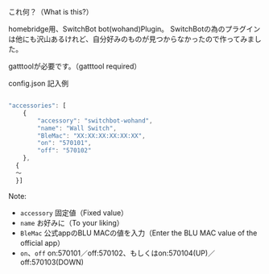 これ何？（What is this?）

homebridge用、SwitchBot bot(wohand)Plugin。
SwitchBotの為のプラグインは他にも沢山あるけれど、自分好みのものが見つからなかったので作ってみました。

gatttoolが必要です。（gatttool required）

config.json 記入例
```js

"accessories": [
    {
        "accessory": "switchbot-wohand",
        "name": "Wall Switch",
        "BleMac": "XX:XX:XX:XX:XX:XX",
        "on": "570101",
        "off": "570102"
    },
  {
  ～
  }]
```

Note:
* `accessory` 固定値（Fixed value）
* `name` お好みに（To your liking）
* `BleMac` 公式appのBLU MACの値を入力（Enter the BLU MAC value of the official app）
* `on`、`off` on:570101／off:570102、もしくはon:570104(UP)／off:570103(DOWN)
